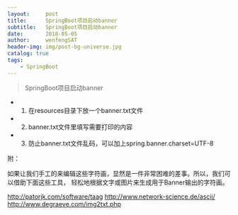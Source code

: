 ```yaml
---
layout:     post
title:      SpringBoot项目启动banner
subtitle:   SpringBoot项目启动banner
date:       2018-05-05
author:     wenfengSAT
header-img: img/post-bg-universe.jpg
catalog: true
tags:
    - SpringBoot
---
```


> SpringBoot项目启动banner



- 1. 在resources目录下放一个banner.txt文件


- 2. banner.txt文件里填写需要打印的内容

- 3. 防止banner.txt文件乱码，可以加上spring.banner.charset=UTF-8


附：

如果让我们手工的来编辑这些字符画，显然是一件非常困难的差事。所以，我们可以借助下面这些工具，
轻松地根据文字或图片来生成用于Banner输出的字符画。

http://patorjk.com/software/taag
http://www.network-science.de/ascii/
http://www.degraeve.com/img2txt.php

